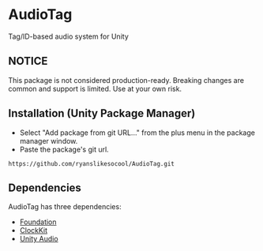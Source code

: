 # AudioTag
Tag/ID-based audio system for Unity

## NOTICE
This package is not considered production-ready.  Breaking changes are common and support is limited.  Use at your own risk.

## Installation (Unity Package Manager)
- Select "Add package from git URL..." from the plus menu in the package manager window.
- Paste the package's git url.
```
https://github.com/ryanslikesocool/AudioTag.git
```

## Dependencies
AudioTag has three dependencies:
- [Foundation](https://github.com/ryanslikesocool/UnityFoundation)
- [ClockKit](https://github.com/ryanslikesocool/ClockKit)
- [Unity Audio](https://docs.unity3d.com/2021.3/Documentation/ScriptReference/UnityEngine.AudioModule.html)

